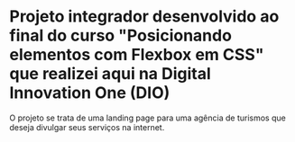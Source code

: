 # Projeto integrador desenvolvido ao final do curso "Posicionando elementos com Flexbox em CSS" que realizei aqui na Digital Innovation One (DIO)

O projeto se trata de uma landing page para uma agência de turismos que deseja divulgar seus serviços na internet. 
